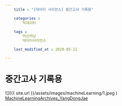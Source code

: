 ```yaml
---
    title : "[데이터 사이언스] 중간고사 기록용"

    categories : 
        빅데이터    

    tags :
        머신러닝
        데이터사이언스

    last_modified_at : 2020-05-11

---
```

# 중간고사 기록용
![]({{ site.url }}/assets/images/machineLearning/1.jpeg    )
[MachineLearningArchives_YangDongJae](https://drive.google.com/file/d/17buQkbSFMN6X-jF6ycT4OY7A3VnmoXf_/view?usp=sharing)
